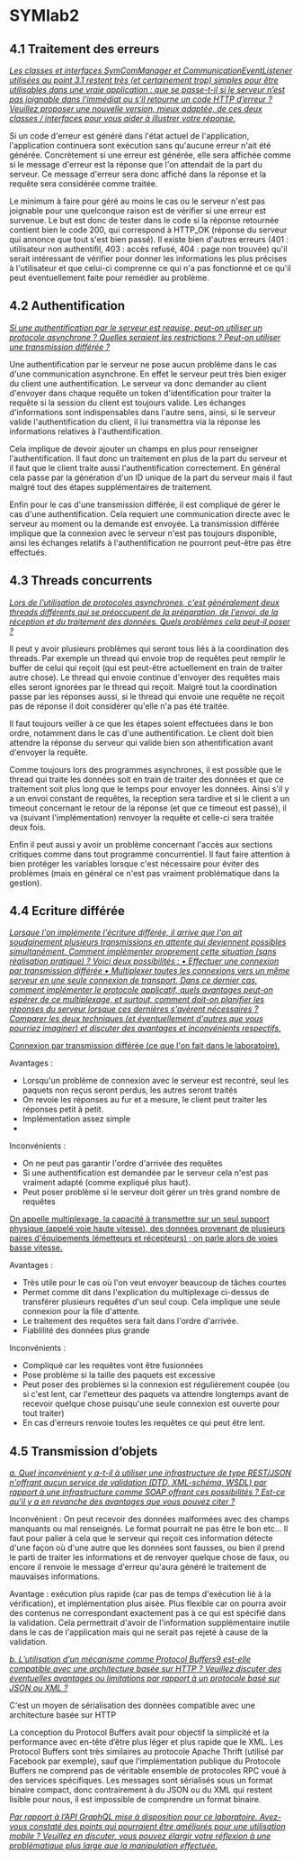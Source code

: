 # SYMlab2

## 4.1 Traitement des erreurs
*<u>Les classes et interfaces SymComManager et CommunicationEventListener utilisées au point 3.1
restent très (et certainement trop) simples pour être utilisables dans une vraie application : que se
passe-t-il si le serveur n’est pas joignable dans l’immédiat ou s’il retourne un code HTTP d’erreur ?
Veuillez proposer une nouvelle version, mieux adaptée, de ces deux classes / interfaces pour vous aider
à illustrer votre réponse.</u>*

Si un code d'erreur est généré dans l'état actuel de l'application, l'application continuera sont exécution sans qu'aucune erreur n'ait été générée. Concrètement si une erreur est générée, elle sera affichée comme si le message d'erreur est la réponse que l'on attendait de la part du serveur. Ce message d'erreur sera donc affiché dans la réponse et la requête sera considérée comme traitée.

Le minimum à faire pour géré au moins le cas ou le serveur n'est pas joignable pour une quelconque raison est de vérifier si une erreur est survenue. Le but est donc de tester dans le code si la réponse retournée contient bien le code 200, qui correspond à HTTP_OK (réponse du serveur qui annonce que tout s'est bien passé).
Il existe bien d'autres erreurs (401 : utilisateur non authentifil, 403 : accès refusé, 404 : page non trouvée) qu'il serait intéressant de vérifier pour donner les informations les plus précises à l'utilisateur et que celui-ci comprenne ce qui n'a pas fonctionné et ce qu'il peut éventuellement faite pour remédier au problème.

## 4.2 Authentification
*<u>Si une authentification par le serveur est requise, peut-on utiliser un protocole asynchrone ? Quelles
seraient les restrictions ? Peut-on utiliser une transmission différée ?</u>*

Une authentification par le serveur ne pose aucun problème dans le cas d'une communication asynchrone. En effet le serveur peut très bien exiger du client une authentification. Le serveur va donc demander au client d'envoyer dans chaque requête un token d'identification pour traiter la requête si la session du client est toujours valide. Les échanges d'informations sont indispensables dans l'autre sens, ainsi, si le serveur valide l'authentification du client, il lui transmettra via la réponse les informations relatives à l'authentification.

Cela implique de devoir ajouter un champs en plus pour renseigner l'authentification. Il faut donc un traitement en plus de la part du serveur et il faut que le client traite aussi l'authentification correctement. En général cela passe par la génération d'un ID unique de la part du serveur mais il faut malgré tout des étapes supplémentaires de traitement.

Enfin pour le cas d'une transmission différée, il est compliqué de gérer le cas d'une authentification. Cela requiert une communication directe avec le serveur au moment ou la demande est envoyée. La transmission différée implique que la connexion avec le serveur n'est pas toujours disponible, ainsi les échanges relatifs à l'authentification ne pourront peut-être pas être effectués.

## 4.3 Threads concurrents
*<u>Lors de l'utilisation de protocoles asynchrones, c'est généralement deux threads différents qui se
préoccupent de la préparation, de l'envoi, de la réception et du traitement des données. Quels
problèmes cela peut-il poser ?</u>*

Il peut y avoir plusieurs problèmes qui seront tous liés à la coordination des threads.
Par exemple un thread qui envoie trop de requêtes peut remplir le buffer de celui qui reçoit (qui est peut-être actuellement en train de traiter autre chose). Le thread qui envoie continue d'envoyer des requêtes mais elles seront ignorées par le thread qui reçoit. Malgré tout la coordination passe par les réponses aussi, si le thread qui envoie une requête ne reçoit pas de réponse il doit considérer qu'elle n'a pas été traitée.

Il faut toujours veiller à ce que les étapes soient effectuées dans le bon ordre, notamment dans le cas d'une authentification. Le client doit bien attendre la réponse du serveur qui valide bien son athentification avant d'envoyer la requête.

Comme toujours lors des programmes asynchrones, il est possible que le thread qui traite les données soit en train de traiter des données et que ce traitement soit plus long que le temps pour envoyer les données. Ainsi s'il y a un envoi constant de requêtes, la reception sera tardive et si le client a un timeout concernant le retour de la réponse (et que ce timeout est passé), il va (suivant l'implémentation) renvoyer la requête et celle-ci sera traitée deux fois.

Enfin il peut aussi y avoir un problème concernant l'accès aux sections critiques comme dans tout programme concurrentiel. Il faut faire attention à bien protéger les variables lorsque c'est nécessaire pour éviter des problèmes (mais en général ce n'est pas vraiment problématique dans la gestion).


## 4.4 Ecriture différée
*<u>Lorsque l'on implémente l'écriture différée, il arrive que l'on ait soudainement plusieurs transmissions
en attente qui deviennent possibles simultanément. Comment implémenter proprement cette
situation (sans réalisation pratique) ? Voici deux possibilités :
• Effectuer une connexion par transmission différée
• Multiplexer toutes les connexions vers un même serveur en une seule connexion de transport.
Dans ce dernier cas, comment implémenter le protocole applicatif, quels avantages peut-on
espérer de ce multiplexage, et surtout, comment doit-on planifier les réponses du serveur
lorsque ces dernières s'avèrent nécessaires ?
Comparer les deux techniques (et éventuellement d'autres que vous pourriez imaginer) et discuter des
avantages et inconvénients respectifs.</u>*

<u>Connexion par transmission différée (ce que l'on fait dans le laboratoire).</u>

Avantages : 
- Lorsqu'un problème de connexion avec le serveur est recontré, seul les paquets non reçus seront perdus, les autres seront traités
- On revoie les réponses au fur et a mesure, le client peut traiter les réponses petit à petit.
- Implémentation assez simple
- 

Inconvénients : 
- On ne peut pas garantir l'ordre d'arrivée des requêtes
- Si une authentification est demandée par le serveur cela n'est pas vraiment adapté (comme expliqué plus haut).
- Peut poser problème si le serveur doit gérer un très grand nombre de requêtes

<u>On appelle multiplexage, la capacité à transmettre sur un seul support physique (appelé voie haute vitesse), des données provenant de plusieurs paires d'équipements (émetteurs et récepteurs) ; on parle alors de voies basse vitesse. </u>

Avantages : 
- Très utile pour le cas où l'on veut envoyer beaucoup de tâches courtes 
- Permet comme dit dans l'explication du multiplexage ci-dessus de transférer plusieurs requêtes d'un seul coup. Cela implique une seule connexion pour la file d'attente. 
- Le traitement des requêtes sera fait dans l'ordre d'arrivée.
- Fiablilité des données plus grande

Inconvénients : 
- Compliqué car les requêtes vont être fusionnées 
- Pose problème si la taille des paquets est excessive
- Peut poser des problèmes si la connexion est régulièrement coupée (ou si c'est lent, car l'emetteur des paquets va attendre longtemps avant de recevoir quelque chose puisqu'une seule connexion est ouverte pour tout traiter) 
- En cas d'erreurs renvoie toutes les requêtes ce qui peut être lent.

## 4.5 Transmission d’objets
*<u>a. Quel inconvénient y a-t-il à utiliser une infrastructure de type REST/JSON n'offrant aucun
service de validation (DTD, XML-schéma, WSDL) par rapport à une infrastructure comme SOAP
offrant ces possibilités ? Est-ce qu’il y a en revanche des avantages que vous pouvez citer ?</u>*

Inconvénient : On peut recevoir des données malformées avec des champs manquants ou mal renseignés. Le format pourrait ne pas être le bon etc... Il faut pour palier à cela que le serveur qui reçoit ces information détecte d'une façon où d'une autre que les données sont fausses, ou bien il prend le parti de traiter les informations et de renvoyer quelque chose de faux, ou encore il renvoie le message d'erreur qu'aura généré le traitement de mauvaises informations.

Avantage : exécution plus rapide (car pas de temps d'exécution lié à la vérification), et implémentation plus aisée. Plus flexible car on pourra avoir des contenus ne correspondant exactement pas à ce qui est spécifié dans la validation. Cela permettrait d'avoir de l'information supplémentaire inutile dans le cas de l'application mais qui ne serait pas rejeté à cause de la validation.

*<u>b. L’utilisation d’un mécanisme comme Protocol Buffers9 est-elle compatible avec une
architecture basée sur HTTP ? Veuillez discuter des éventuelles avantages ou limitations par
rapport à un protocole basé sur JSON ou XML ?</u>*

C'est un moyen de sérialisation des données compatible avec une architecture basée sur HTTP

La conception du Protocol Buffers avait pour objectif la simplicité et la performance avec en-tête d’être plus léger et plus rapide que le XML. 
Les Protocol Buffers sont très similaires au protocole Apache Thrift (utilisé par Facebook par exemple), sauf que l’implémentation publique du Protocole Buffers ne comprend pas de véritable ensemble de protocoles RPC voué à des services spécifiques. 
Les messages sont sérialisés sous un format binaire compact, donc contrairement à du JSON ou du XML qui restent lisible pour nous, il est impossible de comprendre un format binaire.

*<u>Par rapport à l’API GraphQL mise à disposition pour ce laboratoire. Avez-vous constaté des
points qui pourraient être améliorés pour une utilisation mobile ? Veuillez en discuter, vous
pouvez élargir votre réflexion à une problématique plus large que la manipulation effectuée.</u>*











